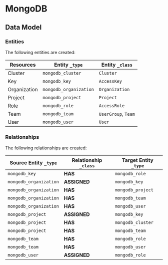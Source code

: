 # MongoDB

<!-- {J1_DOCUMENTATION_MARKER_START} -->
<!--
********************************************************************************
NOTE: ALL OF THE FOLLOWING DOCUMENTATION IS GENERATED USING THE
"j1-integration document" COMMAND. DO NOT EDIT BY HAND! PLEASE SEE THE DEVELOPER
DOCUMENTATION FOR USAGE INFORMATION:

https://github.com/JupiterOne/sdk/blob/main/docs/integrations/development.md
********************************************************************************
-->

## Data Model

### Entities

The following entities are created:

| Resources    | Entity `_type`         | Entity `_class`     |
| ------------ | ---------------------- | ------------------- |
| Cluster      | `mongodb_cluster`      | `Cluster`           |
| Key          | `mongodb_key`          | `AccessKey`         |
| Organization | `mongodb_organization` | `Organization`      |
| Project      | `mongodb_project`      | `Project`           |
| Role         | `mongodb_role`         | `AccessRole`        |
| Team         | `mongodb_team`         | `UserGroup`, `Team` |
| User         | `mongodb_user`         | `User`              |

### Relationships

The following relationships are created:

| Source Entity `_type`  | Relationship `_class` | Target Entity `_type` |
| ---------------------- | --------------------- | --------------------- |
| `mongodb_key`          | **HAS**               | `mongodb_role`        |
| `mongodb_organization` | **ASSIGNED**          | `mongodb_key`         |
| `mongodb_organization` | **HAS**               | `mongodb_project`     |
| `mongodb_organization` | **HAS**               | `mongodb_team`        |
| `mongodb_organization` | **HAS**               | `mongodb_user`        |
| `mongodb_project`      | **ASSIGNED**          | `mongodb_key`         |
| `mongodb_project`      | **HAS**               | `mongodb_cluster`     |
| `mongodb_project`      | **HAS**               | `mongodb_team`        |
| `mongodb_team`         | **HAS**               | `mongodb_role`        |
| `mongodb_team`         | **HAS**               | `mongodb_user`        |
| `mongodb_user`         | **ASSIGNED**          | `mongodb_role`        |

<!--
********************************************************************************
END OF GENERATED DOCUMENTATION AFTER BELOW MARKER
********************************************************************************
-->
<!-- {J1_DOCUMENTATION_MARKER_END} -->
